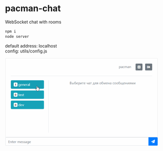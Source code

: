 # pacman-chat

WebSocket chat with rooms

```bash
npm i
node server
```
default address: localhost  
config: utils/config.js

![GitHub Logo](/screenshots/pacman-chat.gif)
